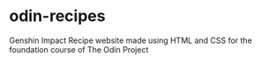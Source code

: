 # odin-recipes

Genshin Impact Recipe website made using HTML and CSS for the foundation course of The Odin Project
